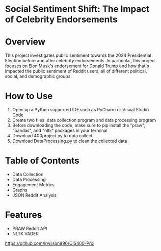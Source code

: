 # Social Sentiment Shift: The Impact of Celebrity Endorsements

# Overview
This project investigates public sentiment towards the 2024 Presidential Election before and after celebrity endorsements. In particular, this project focuses on Elon Musk's endorsement for Donald Trump and how that's impacted the public sentiment of Reddit users, all of different political, social, and demographic groups.

# How to Use
1. Open up a Python supported IDE such as PyCharm or Visual Studio Code
2. Create two files: data collection program and data processing program
3. Before downloading the code, make sure to pip install the "praw", "pandas", and "nltk" packages in your terminal
4. Download 400project.py to data collect
5. Download DataProcessing.py to clean the collected data

# Table of Contents
- Data Collection
- Data Processing
- Engagement Metrics
- Graphs
- JSON Reddit Analysis

# Features
- PRAW Reddit API
- NLTK VADER

https://github.com/lrwilson896/CIS400-Proj
